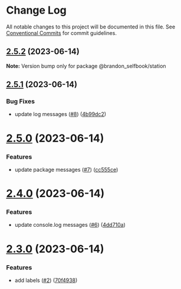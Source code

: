 # Change Log

All notable changes to this project will be documented in this file.
See [Conventional Commits](https://conventionalcommits.org) for commit guidelines.

## [2.5.2](https://github.com/brandon-selfbook/workspaces/compare/@brandon_selfbook/station@2.5.1...@brandon_selfbook/station@2.5.2) (2023-06-14)

**Note:** Version bump only for package @brandon_selfbook/station





## [2.5.1](https://github.com/brandon-selfbook/workspaces/compare/@brandon_selfbook/station@2.5.0...@brandon_selfbook/station@2.5.1) (2023-06-14)


### Bug Fixes

* update log messages ([#8](https://github.com/brandon-selfbook/workspaces/issues/8)) ([4b99dc2](https://github.com/brandon-selfbook/workspaces/commit/4b99dc23417d32f17ec129b8a3dc9d38da768811))





# [2.5.0](https://github.com/brandon-selfbook/workspaces/compare/@brandon_selfbook/station@2.4.0...@brandon_selfbook/station@2.5.0) (2023-06-14)


### Features

* update package messages ([#7](https://github.com/brandon-selfbook/workspaces/issues/7)) ([cc555ce](https://github.com/brandon-selfbook/workspaces/commit/cc555ce4f7f8f46fc6650400f99646f184cb1cbf))





# [2.4.0](https://github.com/brandon-selfbook/workspaces/compare/@brandon_selfbook/station@2.3.0...@brandon_selfbook/station@2.4.0) (2023-06-14)


### Features

* update console.log messages ([#6](https://github.com/brandon-selfbook/workspaces/issues/6)) ([4dd710a](https://github.com/brandon-selfbook/workspaces/commit/4dd710a1d1f9a9247ca7584b4f9eb76b2045096a))





# [2.3.0](https://github.com/brandon-selfbook/workspaces/compare/@brandon_selfbook/station@2.2.0...@brandon_selfbook/station@2.3.0) (2023-06-14)


### Features

* add labels ([#2](https://github.com/brandon-selfbook/workspaces/issues/2)) ([70f4938](https://github.com/brandon-selfbook/workspaces/commit/70f493824723c1ab1c25977edd31734f0b3920f3))
